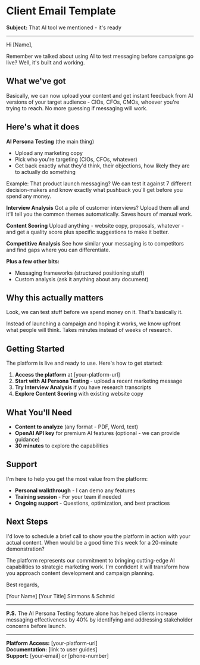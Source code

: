 # Client Email Template

**Subject:** That AI tool we mentioned - it's ready

---

Hi [Name],

Remember we talked about using AI to test messaging before campaigns go live? Well, it's built and working.

## What we've got

Basically, we can now upload your content and get instant feedback from AI versions of your target audience - CIOs, CFOs, CMOs, whoever you're trying to reach. No more guessing if messaging will work.

## Here's what it does

**AI Persona Testing** (the main thing)
- Upload any marketing copy
- Pick who you're targeting (CIOs, CFOs, whatever)
- Get back exactly what they'd think, their objections, how likely they are to actually do something

Example: That product launch messaging? We can test it against 7 different decision-makers and know exactly what pushback you'll get before you spend any money.

**Interview Analysis**
Got a pile of customer interviews? Upload them all and it'll tell you the common themes automatically. Saves hours of manual work.

**Content Scoring**
Upload anything - website copy, proposals, whatever - and get a quality score plus specific suggestions to make it better.

**Competitive Analysis**
See how similar your messaging is to competitors and find gaps where you can differentiate.

**Plus a few other bits:**
- Messaging frameworks (structured positioning stuff)
- Custom analysis (ask it anything about any document)

## Why this actually matters

Look, we can test stuff before we spend money on it. That's basically it.

Instead of launching a campaign and hoping it works, we know upfront what people will think. Takes minutes instead of weeks of research.

## Getting Started

The platform is live and ready to use. Here's how to get started:

1. **Access the platform** at [your-platform-url]
2. **Start with AI Persona Testing** - upload a recent marketing message
3. **Try Interview Analysis** if you have research transcripts
4. **Explore Content Scoring** with existing website copy

## What You'll Need

- **Content to analyze** (any format - PDF, Word, text)
- **OpenAI API key** for premium AI features (optional - we can provide guidance)
- **30 minutes** to explore the capabilities

## Support

I'm here to help you get the most value from the platform:
- **Personal walkthrough** - I can demo any features
- **Training session** - For your team if needed
- **Ongoing support** - Questions, optimization, and best practices

## Next Steps

I'd love to schedule a brief call to show you the platform in action with your actual content. When would be a good time this week for a 20-minute demonstration?

The platform represents our commitment to bringing cutting-edge AI capabilities to strategic marketing work. I'm confident it will transform how you approach content development and campaign planning.

Best regards,

[Your Name]
[Your Title]
Simmons & Schmid

---

**P.S.** The AI Persona Testing feature alone has helped clients increase messaging effectiveness by 40% by identifying and addressing stakeholder concerns before launch.

---

**Platform Access:** [your-platform-url]  
**Documentation:** [link to user guides]  
**Support:** [your-email] or [phone-number]
